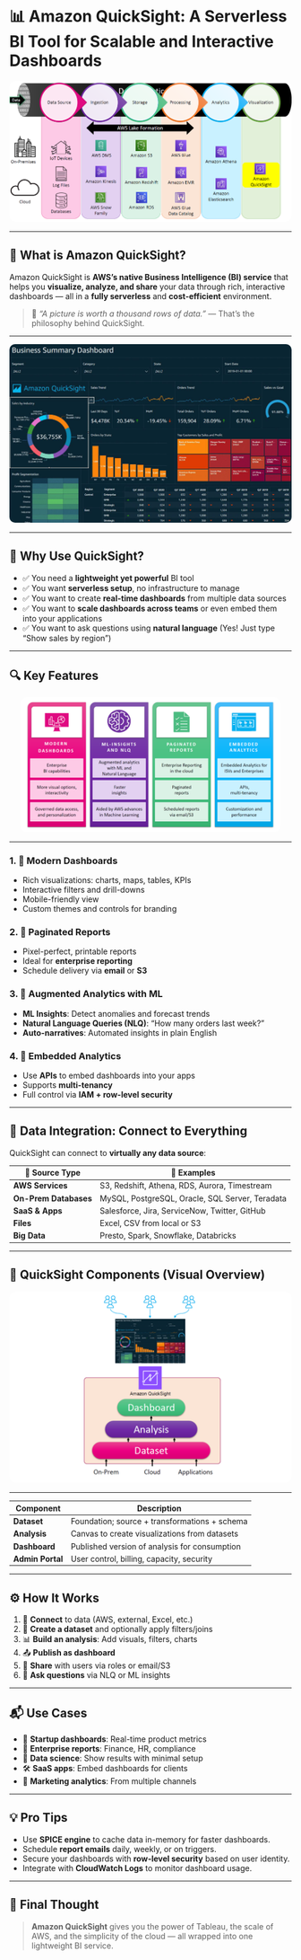 # 📊 **Amazon QuickSight: A Serverless BI Tool for Scalable and Interactive Dashboards**

<div style="text-align: center;"><img src="images/quicksight-in-data-pipeline.png" alt="Amazon QuickSight in data pipeline" style="border-radius: 10px;"></div>

---

## 🚀 What is Amazon QuickSight?

Amazon QuickSight is **AWS’s native Business Intelligence (BI) service** that helps you **visualize, analyze, and share** your data through rich, interactive dashboards — all in a **fully serverless** and **cost-efficient** environment.

> 📸 _“A picture is worth a thousand rows of data.”_ — That’s the philosophy behind QuickSight.

---

<div style="text-align: center;">
    <img src="images/aws-quicksight.png" alt="AWS QuickSight" style="border-radius: 10px;">
</div>

---

## 🧠 Why Use QuickSight?

- ✅ You need a **lightweight yet powerful** BI tool
- ✅ You want **serverless setup**, no infrastructure to manage
- ✅ You want to create **real-time dashboards** from multiple data sources
- ✅ You want to **scale dashboards across teams** or even embed them into your applications
- ✅ You want to ask questions using **natural language** (Yes! Just type “Show sales by region”)

---

## 🔍 Key Features

<div style="text-align: center;padding:0 20px"><img src="images/quicksight-features.png" alt="Amazon QuickSight features" style="border-radius: 10px;"></div>

---

### 1. 🎨 **Modern Dashboards**

- Rich visualizations: charts, maps, tables, KPIs
- Interactive filters and drill-downs
- Mobile-friendly view
- Custom themes and controls for branding

### 2. 📑 **Paginated Reports**

- Pixel-perfect, printable reports
- Ideal for **enterprise reporting**
- Schedule delivery via **email** or **S3**

### 3. 🤖 **Augmented Analytics with ML**

- **ML Insights**: Detect anomalies and forecast trends
- **Natural Language Queries (NLQ)**: “How many orders last week?”
- **Auto-narratives**: Automated insights in plain English

### 4. 🧩 **Embedded Analytics**

- Use **APIs** to embed dashboards into your apps
- Supports **multi-tenancy**
- Full control via **IAM + row-level security**

---

## 🔗 Data Integration: Connect to Everything

QuickSight can connect to **virtually any data source**:

| 🔗 Source Type        | 🔌 Examples                                     |
| --------------------- | ----------------------------------------------- |
| **AWS Services**      | S3, Redshift, Athena, RDS, Aurora, Timestream   |
| **On-Prem Databases** | MySQL, PostgreSQL, Oracle, SQL Server, Teradata |
| **SaaS & Apps**       | Salesforce, Jira, ServiceNow, Twitter, GitHub   |
| **Files**             | Excel, CSV from local or S3                     |
| **Big Data**          | Presto, Spark, Snowflake, Databricks            |

---

## 🧱 QuickSight Components (Visual Overview)

<div style="text-align: center"><img src="images/quicksight-components.png" alt="QuickSight components" style="border-radius: 10px;"></div>

---

| Component        | Description                                   |
| ---------------- | --------------------------------------------- |
| **Dataset**      | Foundation; source + transformations + schema |
| **Analysis**     | Canvas to create visualizations from datasets |
| **Dashboard**    | Published version of analysis for consumption |
| **Admin Portal** | User control, billing, capacity, security     |

---

## ⚙️ How It Works

1. 🧺 **Connect** to data (AWS, external, Excel, etc.)
2. 🔧 **Create a dataset** and optionally apply filters/joins
3. 📊 **Build an analysis**: Add visuals, filters, charts
4. 📤 **Publish as dashboard**
5. 👥 **Share** with users via roles or email/S3
6. 💬 **Ask questions** via NLQ or ML insights

---

## 📬 Use Cases

- 🚀 **Startup dashboards**: Real-time product metrics
- 🧾 **Enterprise reports**: Finance, HR, compliance
- 🧪 **Data science**: Show results with minimal setup
- 🛠️ **SaaS apps**: Embed dashboards for clients
- 📢 **Marketing analytics**: From multiple channels

---

## 💡 Pro Tips

- Use **SPICE engine** to cache data in-memory for faster dashboards.
- Schedule **report emails** daily, weekly, or on triggers.
- Secure your dashboards with **row-level security** based on user identity.
- Integrate with **CloudWatch Logs** to monitor dashboard usage.

---

## 📌 Final Thought

> **Amazon QuickSight** gives you the power of Tableau, the scale of AWS, and the simplicity of the cloud — all wrapped into one lightweight BI service.
